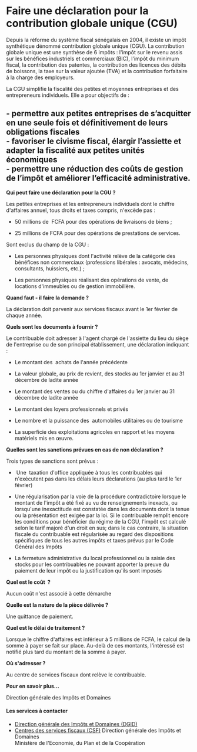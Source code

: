 # Faire une déclaration pour la contribution globale unique (CGU)

Depuis la réforme du système fiscal sénégalais en 2004, il existe un impôt synthétique dénommé contribution globale unique (CGU). La contribution globale unique est une synthèse de 6 impôts : l'impôt sur le revenu assis sur les bénéfices industriels et commerciaux (BIC), l'impôt du minimum fiscal, la contribution des patentes, la contribution des licences des débits de boissons, la taxe sur la valeur ajoutée (TVA) et la contribution forfaitaire à la charge des employeurs.  
  
La CGU simplifie la fiscalité des petites et moyennes entreprises et des entrepreneurs individuels. Elle a pour objectifs de :  
  
\- permettre aux petites entreprises de s’acquitter en une seule fois et définitivement de leurs obligations fiscales  
\- favoriser le civisme fiscal, élargir l’assiette et adapter la fiscalité aux petites unités économiques  
\- permettre une réduction des coûts de gestion de l’impôt et améliorer l’efficacité administrative.
------------------------------------------------------------------------------------------------------------------------------------------------------------------------------------------------------------------------------------------------------------------------------------------------------------------------------------------------------------------------------------------------------------------------------------------------------------------------------------------------------------------------------------------------------------------------------------------------------------------------------------------------------------------------------------------------------------------------------------------------------------------------------------------------------------------------------------------------------------------------------------------------------------------------------------------------------------------------------

**Qui peut faire une déclaration pour la CGU ?**

Les petites entreprises et les entrepreneurs individuels dont le chiffre d'affaires annuel, tous droits et taxes compris, n'excède pas :

*   50 millions de  FCFA pour des opérations de livraisons de biens ;

*   25 millions de FCFA pour des opérations de prestations de services.

Sont exclus du champ de la CGU :

*   Les personnes physiques dont l'activité relève de la catégorie des bénéfices non commerciaux (professions libérales : avocats, médecins, consultants, huissiers, etc.) ;

*   Les personnes physiques réalisant des opérations de vente, de locations d'immeubles ou de gestion immobilière.

**Quand faut - il faire la demande ?**

La déclaration doit parvenir aux services fiscaux avant le 1er février de chaque année.

**Quels sont les documents à fournir ?**

Le contribuable doit adresser à l'agent chargé de l'assiette du lieu du siège de l'entreprise ou de son principal établissement, une déclaration indiquant :

*   Le montant des  achats de l'année précédente  
    

*   La valeur globale, au prix de revient, des stocks au 1er janvier et au 31 décembre de ladite année  
    

*   Le montant des ventes ou du chiffre d'affaires du 1er janvier au 31 décembre de ladite année  
    

*   Le montant des loyers professionnels et privés  
    

*   Le nombre et la puissance des  automobiles utilitaires ou de tourisme

*   La superficie des exploitations agricoles en rapport et les moyens matériels mis en œuvre.

**Quelles sont les sanctions prévues en cas de non déclaration ?**  
  

Trois types de sanctions sont prévus :

*    Une  taxation d'office appliquée à tous les contribuables qui n'exécutent pas dans les délais leurs déclarations (au plus tard le 1er février)

*   Une régularisation par la voie de la procédure contradictoire lorsque le montant de l'impôt a été fixé au vu de renseignements inexacts, ou lorsqu'une inexactitude est constatée dans les documents dont la tenue ou la présentation est exigée par la loi. Si le contribuable remplit encore les conditions pour bénéficier du régime de la CGU, l'impôt est calculé selon le tarif majoré d'un droit en sus; dans le cas contraire, la situation fiscale du contribuable est régularisée au regard des dispositions spécifiques de tous les autres impôts et taxes prévus par le Code Général des Impôts

*   La fermeture administrative du local professionnel ou la saisie des stocks pour les contribuables ne pouvant apporter la preuve du paiement de leur impôt ou la justification qu'ils sont imposés

**Quel est le coût  ?**

Aucun coût n'est associé à cette démarche  

**Quelle est la nature de la pièce délivrée ?**  
  
Une quittance de paiement.  

**Quel est le délai de traitement ?**

Lorsque le chiffre d'affaires est inférieur à 5 millions de FCFA, le calcul de la somme à payer se fait sur place. Au-delà de ces montants, l'intéressé est notifié plus tard du montant de la somme à payer.  

**Où s'adresser ?**

Au centre de services fiscaux dont relève le contribuable.

**Pour en savoir plus...**

Direction générale des Impôts et Domaines

#### Les services à contacter

*   [Direction générale des Impôts et Domaines (DGID)](../../../services/direction-generale-des-impots-et-domaines-dgid.md)
*   [Centres des services fiscaux (CSF)](../../../services/centres-des-services-fiscaux-csf.md) Direction générale des Impôts et Domaines  
    Ministère de l'Economie, du Plan et de la Coopération